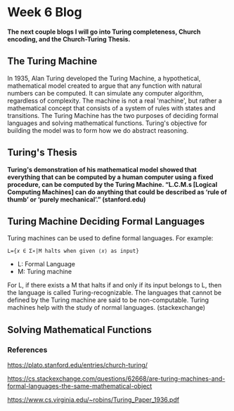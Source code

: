 # Week 6 Blog
**The next couple blogs I will go into Turing completeness, Church encoding, and the Church-Turing Thesis.**
## The Turing Machine
In 1935, Alan Turing developed the Turing Machine, a hypothetical, mathematical model created to argue that any function with natural numbers can be computed. It can simulate any computer algorithm, regardless of complexity. The machine is not a real 'machine', but rather a mathematical concept that consists of a system of rules with states and transitions. The Turing Machine has the two purposes of deciding formal languages and solving mathematical functions. Turing's objective for building the model was to form how we do abstract reasoning.

## Turing's Thesis
**Turing's demonstration of his mathematical model showed that everything that can be computed by a human computer using a fixed procedure, can be computed by the Turing Machine. “L.C.M.s [Logical Computing Machines] can do anything that could be described as ‘rule of thumb’ or ‘purely mechanical’.” (stanford.edu)**

## Turing Machine Deciding Formal Languages
Turing machines can be used to define formal languages. For example:
```
L={𝑥 ∈ Σ∗|M halts when given ⟨𝑥⟩ as input}
```
- L: Formal Language
- M: Turing machine

For L, if there exists a M that halts if and only if its input belongs to L, then the language is called Turing-recognizable. The languages that cannot be defined by the Turing machine are said to be non-computable. Turing machines help with the study of normal languages. (stackexchange)


## Solving Mathematical Functions


### References
https://plato.stanford.edu/entries/church-turing/

https://cs.stackexchange.com/questions/62668/are-turing-machines-and-formal-languages-the-same-mathematical-object

https://www.cs.virginia.edu/~robins/Turing_Paper_1936.pdf